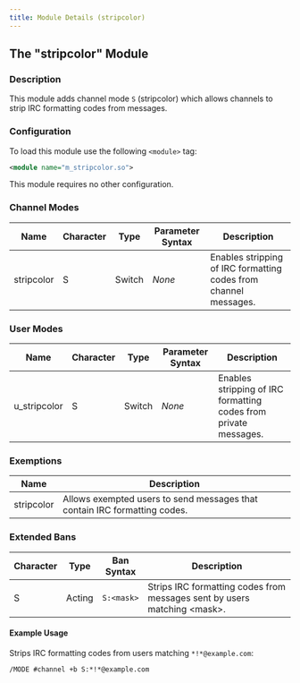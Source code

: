 ```yaml
---
title: Module Details (stripcolor)
---
```


## The "stripcolor" Module

### Description

This module adds channel mode `S` (stripcolor) which allows channels to strip IRC formatting codes from messages.

### Configuration

To load this module use the following `<module>` tag:

```xml
<module name="m_stripcolor.so">
```

This module requires no other configuration.

### Channel Modes

Name       | Character | Type   | Parameter Syntax | Description
---------- | --------- | ------ | ---------------- | -----------
stripcolor | S         | Switch | *None*           | Enables stripping of IRC formatting codes from channel messages.

### User Modes

Name         | Character | Type   | Parameter Syntax | Description
------------ | --------- | ------ | ---------------- | -----------
u_stripcolor | S         | Switch | *None*           | Enables stripping of IRC formatting codes from private messages.

### Exemptions

Name       | Description
---------- | -----------
stripcolor | Allows exempted users to send messages that contain IRC formatting codes.

### Extended Bans

Character | Type   | Ban Syntax | Description
--------- | ------ | ---------- | -----------
S         | Acting | `S:<mask>` | Strips IRC formatting codes from messages sent by users matching &lt;mask&gt;.

#### Example Usage

Strips IRC formatting codes from users matching `*!*@example.com`:

```plaintext
/MODE #channel +b S:*!*@example.com
```
